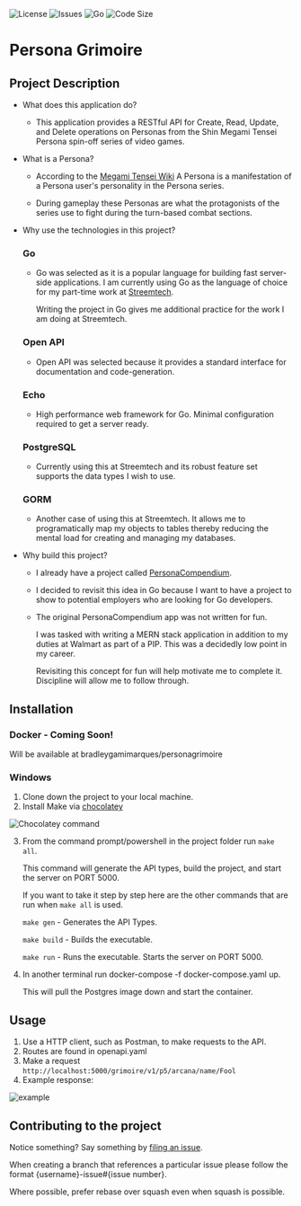 ![License](https://img.shields.io/github/license/bradleyGamiMarques/PersonaGrimoire?style=plastic)
![Issues](https://img.shields.io/github/issues/bradleyGamiMarques/PersonaGrimoire?style=plastic)
![Go](https://img.shields.io/github/go-mod/go-version/bradleyGamiMarques/PersonaGrimoire?style=plastic)
![Code Size](https://img.shields.io/github/languages/code-size/bradleyGamiMarques/PersonaGrimoire?style=plastic)
# Persona Grimoire

## Project Description
* What does this application do?
  * This application provides a RESTful API for Create, Read, Update, and Delete operations on Personas from the Shin Megami Tensei Persona spin-off series of video games.

* What is a Persona?
  * According to the [Megami Tensei Wiki](https://megamitensei.fandom.com/wiki/Persona_(concept)) A Persona is a manifestation of a Persona user's personality in the Persona series.

  * During gameplay these Personas are what the protagonists of the series use to fight during the turn-based combat sections.

* Why use the technologies in this project?
  ### Go
   * Go was selected as it is a popular language for building fast server-side applications. I am currently using Go as the language of choice for my part-time work at [Streemtech](https://github.com/streemtech).

      Writing the project in Go gives me additional practice for the work I am doing at Streemtech.
      
      
  ### Open API
   * Open API was selected because it provides a standard interface for documentation and code-generation.
  
  ### Echo
   * High performance web framework for Go. Minimal configuration required to get a server ready.

  ### PostgreSQL
  * Currently using this at Streemtech and its robust feature set supports the data types I wish to use.

  ### GORM
  * Another case of using this at Streemtech. It allows me to programatically map my objects to tables thereby reducing the mental load for creating and managing my databases.

* Why build this project?
  * I already have a project called [PersonaCompendium](https://github.com/bradleyGamiMarques/PersonaCompendium).
  * I decided to revisit this idea in Go because I want to have a project to show to potential employers who are looking for Go developers.
  * The original PersonaCompendium app was not written for fun.
  
    I was tasked with writing a MERN stack application in addition to my duties at Walmart as part of a PIP. This was a decidedly low point in my career.
    
    Revisiting this concept for fun will help motivate me to complete it. Discipline will allow me to follow through.

## Installation
### Docker - Coming  Soon! 
  Will be available at bradleygamimarques/personagrimoire
### Windows
 1. Clone down the project to your local machine.
 2. Install Make via [chocolatey](https://chocolatey.org/install)


 ![Chocolatey command](https://www.technewstoday.com/wp-content/uploads/2021/11/install-choco-make.webp)
 
 3. From the command prompt/powershell in the project folder run `make all`.
 
    This command will generate the API types, build the project, and start the server on PORT 5000.
    
    If you want to take it step by step here are the other commands that are run when `make all` is used.

    `make gen` - Generates the API Types.

    `make build` - Builds the executable.

    `make run` - Runs the executable. Starts the server on PORT 5000.
    
4. In another terminal run docker-compose -f docker-compose.yaml up.

   This will pull the Postgres image down and start the container.
   
## Usage
1. Use a HTTP client, such as Postman, to make requests to the API.
2. Routes are found in openapi.yaml
3. Make a request `http://localhost:5000/grimoire/v1/p5/arcana/name/Fool`
4. Example response:


![example](https://user-images.githubusercontent.com/18665288/192122219-60caa118-8380-472f-a9cf-f9c854667223.png)


## Contributing to the project
Notice something? Say something by [filing an issue](https://github.com/bradleyGamiMarques/PersonaGrimoire/issues/new).

When creating a branch that references a particular issue please follow the format {username}-issue#{issue number}.

Where possible, prefer rebase over squash even when squash is possible.
